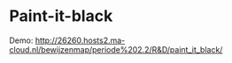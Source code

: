 # Paint-it-black

Demo:
http://26260.hosts2.ma-cloud.nl/bewijzenmap/periode%202.2/R&D/paint_it_black/
